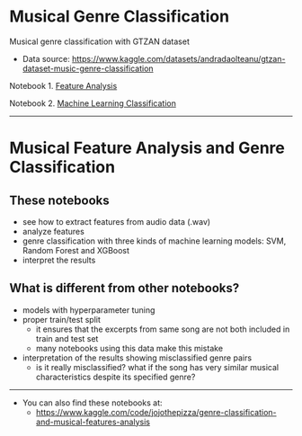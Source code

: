 # Musical Genre Classification
Musical genre classification with GTZAN dataset
- Data source: https://www.kaggle.com/datasets/andradaolteanu/gtzan-dataset-music-genre-classification

Notebook 1. [Feature Analysis](https://github.com/jo-cho/genre_classification/blob/main/feature_analysis.ipynb)

Notebook 2. [Machine Learning Classification](https://github.com/jo-cho/genre_classification/blob/main/ml_classification.ipynb)

---

# Musical Feature Analysis and Genre Classification
## These notebooks
- see how to extract features from audio data (.wav)
- analyze features
- genre classification with three kinds of machine learning models: SVM, Random Forest and XGBoost
- interpret the results

## What is different from other notebooks?

- models with hyperparameter tuning
- proper train/test split
  - it ensures that the excerpts from same song are not both included in train and test set
  - many notebooks using this data make this mistake
- interpretation of the results showing misclassified genre pairs
  - is it really misclassified? what if the song has very similar musical characteristics despite its specified genre?

---

- You can also find these notebooks at:
  - https://www.kaggle.com/code/jojothepizza/genre-classification-and-musical-features-analysis


